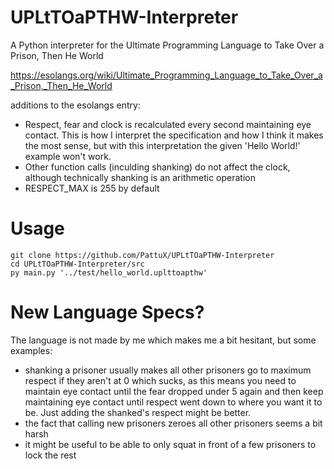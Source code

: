 # UPLtTOaPTHW-Interpreter
A Python interpreter for the Ultimate Programming Language to Take Over a Prison, Then He World

https://esolangs.org/wiki/Ultimate_Programming_Language_to_Take_Over_a_Prison,_Then_He_World

additions to the esolangs entry:

* Respect, fear and clock is recalculated every second maintaining eye contact. This is how I interpret the specification and how I think it makes the most sense, but with this interpretation the given 'Hello World!' example won't work.
* Other function calls (inculding shanking) do not affect the clock, although technically shanking is an arithmetic operation
* RESPECT_MAX is 255 by default

# Usage

```
git clone https://github.com/PattuX/UPLtTOaPTHW-Interpreter
cd UPLtTOaPTHW-Interpreter/src
py main.py '../test/hello_world.uplttoapthw'
```

# New Language Specs?

The language is not made by me which makes me a bit hesitant, but some examples:

* shanking a prisoner usually makes all other prisoners go to maximum respect if they aren't at 0 which sucks, as this means you need to maintain eye contact until the fear dropped under 5 again and then keep maintaining eye contact until respect went down to where you want it to be. Just adding the shanked's respect might be better.
* the fact that calling new prisoners zeroes all other prisoners seems a bit harsh
* it might be useful to be able to only squat in front of a few prisoners to lock the rest
